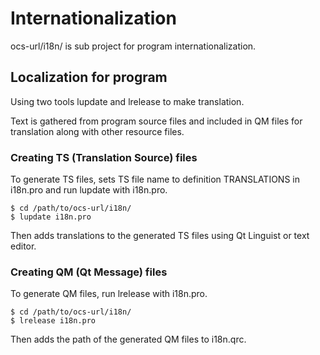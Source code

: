# Internationalization

ocs-url/i18n/ is sub project for program internationalization.


## Localization for program

Using two tools lupdate and lrelease to make translation.

Text is gathered from program source files and included in QM files for translation along with other resource files.

### Creating TS (Translation Source) files

To generate TS files, sets TS file name to definition TRANSLATIONS in i18n.pro and run lupdate with i18n.pro.

    $ cd /path/to/ocs-url/i18n/
    $ lupdate i18n.pro

Then adds translations to the generated TS files using Qt Linguist or text editor.

### Creating QM (Qt Message) files

To generate QM files, run lrelease with i18n.pro.

    $ cd /path/to/ocs-url/i18n/
    $ lrelease i18n.pro

Then adds the path of the generated QM files to i18n.qrc.

